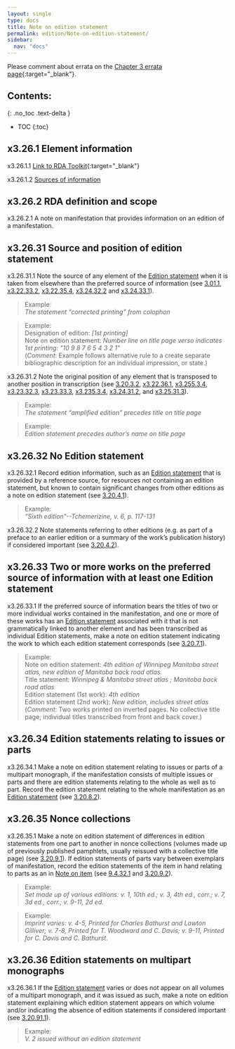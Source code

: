 ```yaml
---
layout: single
type: docs
title: Note on edition statement
permalink: edition/Note-on-edition-statement/
sidebar:
  nav: "docs"
---
```


Please comment about errata on the [Chapter 3 errata page](https://docs.google.com/document/d/14roAt0euvJ-x_AboSVoOcMhDLkXYSk35-btRO8xgKZI/edit#heading=h.2d6ykbwnxqcw){:target="_blank"}.

## Contents:
{: .no_toc .text-delta }

- TOC
{:toc}

## x3.26.1 Element information

<a name="x3.26.1.1">x3.26.1.1</a> [Link to RDA Toolkit](https://beta.rdatoolkit.org/Content/Index?externalId=en-US_ala-40901a24-c542-32e8-a8a1-da53f0082fdf){:target="_blank"}

<a name="x3.26.1.2">x3.26.1.2</a> [Sources of information](/DCRMR/edition/)

## x3.26.2 RDA definition and scope

<a name="x3.26.2.1">x3.26.2.1</a> A note on manifestation that provides information on an edition of a manifestation.

## x3.26.31 Source and position of edition statement

<a name="x3.26.31.1">x3.26.31.1</a> Note the source of any element of the [Edition statement](/DCRMR/edition/Edition-statement/) when it is taken from elsewhere than the preferred source of information (see [3.01.1](/DCRMR/edition/#3.01.1), [x3.22.33.2](/DCRMR/edition/Designation-of-edition/#x3.22.33.2), [x3.22.35.4](/DCRMR/edition/Designation-of-edition/x3.22.35.4), [x3.24.32.2](/DCRMR/edition/Designation-of-named-revision-of-edition/#x3.24.32.2) and [x3.24.33.1](/DCRMR/edition/Designation-of-named-revision-of-edition/#x3.24.33.1)).

>Example:  
> <CITE>The statement “corrected printing” from colophon</CITE>

>Example:  
>Designation of edition: <CITE>[1st printing]</CITE>    
>Note on edition statement: <CITE>Number line on title page verso indicates 1st printing: "10 9 8 7 6 5 4 3 2 1"</CITE>  
>(*Comment*: Example follows alternative rule to a create separate bibliographic description for an individual impression, or state.)

<a name="x3.26.31.2">x3.26.31.2</a> Note the original position of any element that is transposed to another position in transcription (see [3.20.3.2](/DCRMR/edition/Edition-statement/#3.20.3.2), [x3.22.36.1](/DCRMR/edition/Designation-of-edition/#x3.22.36.1), [x3.255.3.4](/DCRMR/edition/Parallel-statement-of-responsibility-relating-to-named-revision-of-edition/#x3.255.3.4), [x3.23.32.3](/DCRMR/edition/Statement-of-responsibility-relating-to-edition/#x3.23.32.3), [x3.23.33.3](/DCRMR/edition/Statement-of-responsibility-relating-to-edition/#x3.23.33.3), [x3.235.3.4](/DCRMR/edition/Parallel-statement-of-responsibility-relating-to-edition/#x3.235.3.4), [x3.24.31.2](/DCRMR/edition/Designation-of-named-revision-of-edition/#x3.24.31.2), and [x3.25.31.3](/DCRMR/edition/Statement-of-responsibility-relating-to-named-revision-of-edition/#x3.25.31.3)).

>Example:  
> <CITE>The statement “amplified edition” precedes title on title page</CITE>

>Example:  
> <CITE>Edition statement precedes author’s name on title page</CITE>

## x3.26.32 No Edition statement

<a name="x3.26.32.1">x3.26.32.1</a> Record edition information, such as an [Edition statement](/DCRMR/edition/Edition-statement/) that is provided by a reference source, for resources not containing an edition statement, but known to contain significant changes from other editions as a note on edition statement (see [3.20.4.1](/DCRMR/edition/Edition-statement/#3.20.4.1)).

>Example:  
><CITE>“Sixth edition”--Tchemerizine, v. 6, p. 117-131</CITE>

<a name="x3.26.32.2">x3.26.32.2</a> Note statements referring to other editions (e.g. as part of a preface to an earlier edition or a summary of the work’s publication history) if considered important (see [3.20.4.2](/DCRMR/edition/Edition-statement/#3.20.4.2)).

## x3.26.33 Two or more works on the preferred source of information with at least one Edition statement

<a name="x3.26.33.1">x3.26.33.1</a> If the preferred source of information bears the titles of two or more individual works contained in the manifestation, and one or more of these works has an [Edition statement](/DCRMR/edition/Edition-statement/) associated with it that is not grammatically linked to another element and has been transcribed as individual Edition statements, make a note on edition statement indicating the work to which each edition statement corresponds (see [3.20.7.1](/DCRMR/edition/Edition-statement/#3.20.7.1)).

>Example:  
> Note on edition statement: <CITE>4th edition of Winnipeg Manitoba street atlas, new edition of Manitoba back road atlas. </CITE>  
> Title statement: <CITE>Winnipeg & Manitoba street atlas ; Manitoba back road atlas</CITE>  
> Edition statement (1st work): <CITE>4th edition</CITE>  
>Edition statement (2nd work): <CITE>New edition, includes street atlas</CITE>  
>(*Comment*:  Two works printed on inverted pages. No collective title page; individual titles transcribed from front and back cover.)  

## x3.26.34 Edition statements relating to issues or parts

<a name="x3.26.34.1">x3.26.34.1</a> Make a note on edition statement relating to issues or parts of a multipart monograph, if the manifestation consists of multiple issues or parts and there are edition statements relating to the whole as well as to part.  Record the edition statement relating to the whole manifestation as an [Edition statement](/DCRMR/edition/Edition-statement/) (see [3.20.8.2](/DCRMR/edition/Edition-statement/#3.20.8.2)).

## x3.26.35 Nonce collections

<a name="x3.26.35.1">x3.26.35.1</a> Make a note on edition statement of differences in edition statements from one part to another in nonce collections (volumes made up of previously published pamphlets, usually reissued with a collective title page) (see [3.20.9.1](/DCRMR/edition/Edition-statement/#3.20.9.1)).  If edition statements of parts vary between exemplars of manifestation, record the edition statements of the item in hand relating to parts as an in [Note on item](/DCRMR/additional-notes/Note-on-item/) (see [9.4.32.1](/DCRMR/additional-notes/Note-on-item/#9.4.32.1) and [3.20.9.2](/DCRMR/edition/Edition-statement/#3.20.9.2)).

>Example:  
> <CITE>Set made up of various editions: v. 1, 10th ed.; v. 3, 4th ed., corr.; v. 7, 3d ed., corr.; v. 9-11, 2d ed.</CITE>

>Example:  
> <CITE>Imprint varies: v. 4-5, Printed for Charles Bathurst and Lawton Gilliver; v. 7-8, Printed for T. Woodward and C. Davis; v. 9-11, Printed for C. Davis and C. Bathurst.</CITE>

## x3.26.36 Edition statements on multipart monographs

<a name="x3.26.36.1">x3.26.36.1</a> If the [Edition statement](/DCRMR/edition/Edition-statement/) varies or does not appear on all volumes of a multipart monograph, and it was issued as such, make a note on edition statement explaining which edition statement appears on which volume and/or indicating the absence of edition statements if considered important (see [3.20.91.1](/DCRMR/edition/Edition-statement/#3.20.91.1)).

>Example:  
> <CITE>V. 2 issued without an edition statement</CITE>
